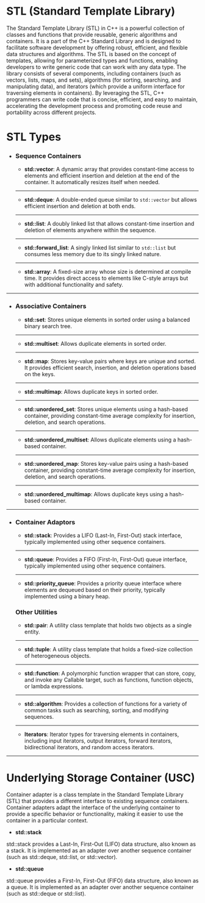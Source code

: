 
# STL (Standard Template Library)

The Standard Template Library (STL) in C++ is a powerful collection of classes and functions that provide reusable, generic algorithms and containers. It is a part of the C++ Standard Library and is designed to facilitate software development by offering robust, efficient, and flexible data structures and algorithms. The STL is based on the concept of templates, allowing for parameterized types and functions, enabling developers to write generic code that can work with any data type. The library consists of several components, including containers (such as vectors, lists, maps, and sets), algorithms (for sorting, searching, and manipulating data), and iterators (which provide a uniform interface for traversing elements in containers). By leveraging the STL, C++ programmers can write code that is concise, efficient, and easy to maintain, accelerating the development process and promoting code reuse and portability across different projects.

# STL Types

- ### Sequence Containers

    - **std::vector**: A dynamic array that provides constant-time access to elements and efficient insertion and deletion at the end of the container. It automatically resizes itself when needed.

    ---

    - **std::deque**: A double-ended queue similar to `std::vector` but allows efficient insertion and deletion at both ends.

    ---

    - **std::list**: A doubly linked list that allows constant-time insertion and deletion of elements anywhere within the sequence.

    ---

    - **std::forward_list**: A singly linked list similar to `std::list` but consumes less memory due to its singly linked nature.

    ---

    - **std::array**: A fixed-size array whose size is determined at compile time. It provides direct access to elements like C-style arrays but with additional functionality and safety.

---

- ### Associative Containers

    - **std::set**: Stores unique elements in sorted order using a balanced binary search tree.

    ---

    - **std::multiset**: Allows duplicate elements in sorted order.

    ---

    - **std::map**: Stores key-value pairs where keys are unique and sorted. It provides efficient search, insertion, and deletion operations based on the keys.

    ---

    - **std::multimap**: Allows duplicate keys in sorted order.

    ---

    - **std::unordered_set**: Stores unique elements using a hash-based container, providing constant-time average complexity for insertion, deletion, and search operations.

    ---

    - **std::unordered_multiset**: Allows duplicate elements using a hash-based container.

    ---

    - **std::unordered_map**: Stores key-value pairs using a hash-based container, providing constant-time average complexity for insertion, deletion, and search operations.

    ---

    - **std::unordered_multimap**: Allows duplicate keys using a hash-based container.

---

- ### Container Adaptors

    - **std::stack**: Provides a LIFO (Last-In, First-Out) stack interface, typically implemented using other sequence containers.

    ---

    - **std::queue**: Provides a FIFO (First-In, First-Out) queue interface, typically implemented using other sequence containers.

    ---

    - **std::priority_queue**: Provides a priority queue interface where elements are dequeued based on their priority, typically implemented using a binary heap.

    ### Other Utilities

    - **std::pair**: A utility class template that holds two objects as a single entity.

    ---

    - **std::tuple**: A utility class template that holds a fixed-size collection of heterogeneous objects.

    ---

    - **std::function**: A polymorphic function wrapper that can store, copy, and invoke any Callable target, such as functions, function objects, or lambda expressions.

    ---

    - **std::algorithm**: Provides a collection of functions for a variety of common tasks such as searching, sorting, and modifying sequences.

    ---

    - **Iterators**: Iterator types for traversing elements in containers, including input iterators, output iterators, forward iterators, bidirectional iterators, and random access iterators.

---

# Underlying Storage Container (USC)

Container adapter is a class template in the Standard Template Library (STL) that provides a different interface to existing sequence containers. Container adapters adapt the interface of the underlying container to provide a specific behavior or functionality, making it easier to use the container in a particular context.

- **std::stack**

std::stack provides a Last-In, First-Out (LIFO) data structure, also known as a stack. It is implemented as an adapter over another sequence container (such as std::deque, std::list, or std::vector).

- **std::queue**

std::queue provides a First-In, First-Out (FIFO) data structure, also known as a queue. It is implemented as an adapter over another sequence container (such as std::deque or std::list).

